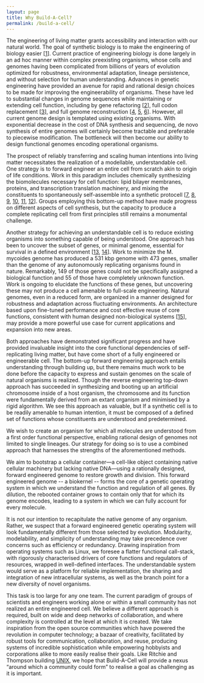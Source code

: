 ```yaml
---
layout: page
title: Why Build-A-Cell?
permalink: /build-a-cell/
---
```


The engineering of living matter grants accessibility and interaction with our natural world. The goal of synthetic biology is to make the engineering of biology easier [[1](https://www.ncbi.nlm.nih.gov/pubmed/16306983)]. Current practice of engineering biology is done largely in an ad hoc manner within complex preexisting organisms, whose cells and genomes having been complicated from billions of years of evolution optimized for robustness, environmental adaptation, lineage persistence, and without selection for human understanding. Advances in genetic engineering have provided an avenue for rapid and rational design choices to be made for improving the engineerability of organisms. These have led to substantial changes in genome sequences while maintaining or extending cell function, including by gene refactoring [[2](https://www.ncbi.nlm.nih.gov/pubmed/16729053)], full codon replacement [[3](https://www.ncbi.nlm.nih.gov/pubmed/19633652)], and full genome reconstruction [[4](https://www.ncbi.nlm.nih.gov/pubmed/20488990), [5](https://www.ncbi.nlm.nih.gov/pubmed/12114528), [6](https://www.ncbi.nlm.nih.gov/pubmed/26076868)]. However, all current genome design is templated using existing organisms. With exponential decrease in the cost of DNA synthesis and sequencing, de novo synthesis of entire genomes will certainly become tractable and preferable to piecewise modification. The bottleneck will then become our ability to design functional genomes encoding operational organisms.  

The prospect of reliably transferring and scaling human intentions into living matter necessitates the realization of a modellable, understandable cell. One strategy is to forward engineer an entire cell from scratch akin to origin of life conditions. Work in this paradigm includes chemically synthesizing the biomolecules necessary for cell function: lipid bilayer membranes, proteins, and transcription translation machinery, and mixing the constituents to spontaneously self-assemble into a synthetic protocell [[7](https://www.ncbi.nlm.nih.gov/pubmed/11201752), [8](https://www.ncbi.nlm.nih.gov/pubmed/24606140), [9](https://www.ncbi.nlm.nih.gov/pubmed/21941243), [10](https://www.ncbi.nlm.nih.gov/pubmed/15591347), [11](https://www.ncbi.nlm.nih.gov/pubmed/21317359), [12](https://www.ncbi.nlm.nih.gov/pubmed/21886681)]. Groups employing this bottom-up method have made progress on different aspects of cell synthesis, but the capacity to produce a complete replicating cell from first principles still remains a monumental challenge.


Another strategy for achieving an understandable cell is to reduce existing organisms into something capable of being understood. One approach has been to uncover the subset of genes, or minimal genome, essential for survival in a defined environment [[13](https://www.ncbi.nlm.nih.gov/pubmed/27013737), [14](https://www.ncbi.nlm.nih.gov/pubmed/16645050)]. Work to minimize the M. mycoides genome has produced a 531 kbp genome with 473 genes, smaller than the genome of any autonomously replicating organisms found in nature. Remarkably, 149 of those genes could not be specifically assigned a biological function and 55 of those have completely unknown function. Work is ongoing to elucidate the functions of these genes, but uncovering these may not produce a cell amenable to full-scale engineering. Natural genomes, even in a reduced form, are organized in a manner designed for robustness and adaptation across fluctuating environments. An architecture based upon fine-tuned performance and cost effective reuse of core functions, consistent with human designed non-biological systems [[15](https://www.ncbi.nlm.nih.gov/pubmed/21886681)], may provide a more powerful use case for current applications and expansion into new areas.


Both approaches have demonstrated significant progress and have provided invaluable insight into the core functional dependencies of self-replicating living matter, but have come short of a fully engineered or engineerable cell. The bottom-up forward engineering approach entails understanding through building up, but there remains much work to be done before the capacity to express and sustain genomes on the scale of natural organisms is realized. Though the reverse engineering top-down approach has succeeded in synthesizing and booting up an artificial chromosome inside of a host organism, the chromosome and its function were fundamentally derived from an extant organism and minimised by a rigid algorithm. We see this approach as valuable, but  If a synthetic cell is to be readily amenable to human intention, it must be composed of a defined set of functions whose constituents are understood and predetermined.


We wish to create an organism for which all molecules are understood from a first order functional perspective, enabling rational design of genomes not limited to single lineages. Our strategy for doing so is to use a combined approach that harnesses the strengths of the aforementioned methods.


We aim to bootstrap a cellular container—a cell-like object containing native cellular machinery but lacking native DNA—using a rationally designed, forward engineered genome to restore growth and division. This forward engineered genome -- a biokernel -- forms the core of a genetic operating system in which we understand the function and regulation of all genes. By dilution, the rebooted container grows to contain only that for which its genome encodes, leading to a system in which we can fully account for every molecule.


It is not our intention to recapitulate the native genome of any organism. Rather, we suspect that a forward engineered genetic operating system will look fundamentally different from those selected by evolution. Modularity, modelability, and simplicity of understanding may take precedence over concerns such as efficiency or redundancy. Drawing inspiration from operating systems such as Linux, we foresee a flatter functional call-stack, with rigorously characterised drivers of core functions and regulators of resources, wrapped in well-defined interfaces. The understandable system would serve as a platform for reliable implementation, the sharing and integration of new intracellular systems, as well as the branch point for a new diversity of novel organisms.


This task is too large for any one team. The current paradigm of groups of scientists and engineers working alone or within a small community has not realized an entire engineered cell. We believe a different approach is required, built on wide and deep networks of collaboration, and where complexity is controlled at the level at which it is created. We take inspiration from the open source communities which have powered the revolution in computer technology; a bazaar of creativity, facilitated by robust tools for communication, collaboration, and reuse, producing systems of incredible sophistication while empowering hobbyists and corporations alike to more easily realise their goals. Like Ritchie and Thompson building [UNIX](http://buildacell.io/engineering/2016/10/29/unix-philosophy.html), we hope that Build-A-Cell will provide a nexus “around which a community could form” to realise a goal as challenging as it is important.
